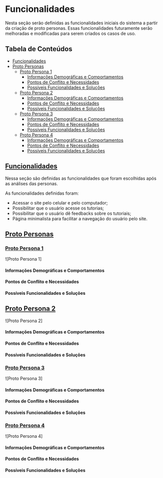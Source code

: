 # Funcionalidades

Nesta seção serão definidas as funcionalidades iniciais do sistema a partir da criação de proto personas. Essas funcionalidades futuramente serão melhoradas e modificadas para serem criados os casos de uso.

## Tabela de Conteúdos

- [Funcionalidades](#funcionalidades-1)
- [Proto Personas](#proto-personas)
  - [Proto Persona 1](#protopersona1)
    - [Informações Demográficas e Comportamentos](#informações-demográficas-e-comportamentos)
    - [Pontos de Conflito e Necessidades](#pontos-de-conflito-e-necessidades)
    - [Possíveis Funcionalidades e Soluções](#possíveis-funcionalidades-e-soluções)
  - [Proto Persona 2](#protopersona2)
    - [Informações Demográficas e Comportamentos](#informações-demográficas-e-comportamentos-1)
    - [Pontos de Conflito e Necessidades](#pontos-de-conflito-e-necessidades-1)
    - [Possíveis Funcionalidades e Soluções](#possíveis-funcionalidades-e-soluções-1)
  - [Proto Persona 3](#protopersona3)
    - [Informações Demográficas e Comportamentos](#informações-demográficas-e-comportamentos-2)
    - [Pontos de Conflito e Necessidades](#pontos-de-conflito-e-necessidades-2)
    - [Possíveis Funcionalidades e Soluções](#possíveis-funcionalidades-e-soluções-2)
  - [Proto Persona 4](#protopersona4)
    - [Informações Demográficas e Comportamentos](#informações-demográficas-e-comportamentos-3)
    - [Pontos de Conflito e Necessidades](#pontos-de-conflito-e-necessidades-3)
    - [Possíveis Funcionalidades e Soluções](#possíveis-funcionalidades-e-soluções-3)

## [Funcionalidades](#tabela-de-conteúdos)

Nessa seção são definidas as funcionalidades que foram escolhidas após as análises das personas.

As funcionalidades definidas foram:

- Acessar o site pelo celular e pelo computador;
- Possibilitar que o usuário acesse os tutorias;
- Possibilitar que o usuário dê feedbacks sobre os tutoriais;
- Página minimalista para facilitar a navegação do usuário pelo site.

## [Proto Personas](#tabela-de-conteúdos)

### [Proto Persona 1](#tabela-de-conteúdos)

![Proto Persona 1]

#### Informações Demográficas e Comportamentos

#### Pontos de Conflito e Necessidades

#### Possíveis Funcionalidades e Soluções


## [Proto Persona 2](#tabela-de-conteúdos)

![Proto Persona 2]

#### Informações Demográficas e Comportamentos

#### Pontos de Conflito e Necessidades

#### Possíveis Funcionalidades e Soluções


### [Proto Persona 3](#tabela-de-conteúdos)

![Proto Persona 3]

#### Informações Demográficas e Comportamentos

#### Pontos de Conflito e Necessidades

#### Possíveis Funcionalidades e Soluções


### [Proto Persona 4](#tabela-de-conteúdos)

![Proto Persona 4]

#### Informações Demográficas e Comportamentos

#### Pontos de Conflito e Necessidades

#### Possíveis Funcionalidades e Soluções
